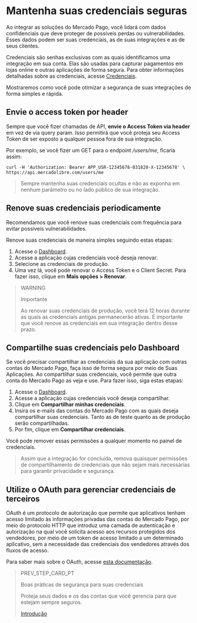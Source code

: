 # Mantenha suas credenciais seguras

Ao integrar as soluções do Mercado Pago, você lidará com dados confidenciais que deve proteger de possíveis perdas ou vulnerabilidades. Esses dados podem ser suas credenciais, as de suas integrações e as de seus clientes.

Credenciais são senhas exclusivas com as quais identificamos uma integração em sua conta. Elas são usadas ​​para capturar pagamentos em lojas online e outras aplicações de forma segura. Para obter informações detalhadas sobre as credenciais, acesse [Credenciais](https://www.mercadopago[FAKER][URL][DOMAIN]/developers/pt/guides/resources/credentials).

Mostraremos como você pode otimizar a segurança de suas integrações de forma simples e rápida.

## Envie o access token por header

Sempre que você fizer chamadas de API, **envie o Access Token via header** em vez de via query param. Isso permitirá que você proteja seu Access Token de ser exposto a qualquer pessoa fora de sua integração.

Por exemplo, se você fizer um GET para o endpoint _/users/me_, ficaria assim:

```curl
curl -H 'Authorization: Bearer APP_USR-12345678-031820-X-12345678' \
https://api.mercadolibre.com/users/me
```
> Sempre mantenha suas credenciais ocultas e não as exponha em nenhum parâmetro ou no lado público de sua integração.

## Renove suas credenciais periodicamente

Recomendamos que você renove suas credenciais com frequência para evitar possíveis vulnerabilidades.

Renove suas credenciais de maneira simples seguindo estas etapas:

1. Acesse o [Dashboard](https://www.mercadopago[FAKER][URL][DOMAIN]/developers/panel).
2. Acesse a aplicação cujas credenciais você deseja renovar.
3. Selecione as credenciais de produção.
4. Uma vez lá, você pode renovar o Access Token e o Client Secret. Para fazer isso, clique em **Mais opções > Renovar**.

> WARNING 
> 
> Importante
> 
> Ao renovar suas credenciais de produção, você terá 12 horas durante as quais as credenciais antigas permanecerão ativas. É importante que você renove as credenciais em sua integração dentro desse prazo.

## Compartilhe suas credenciais pelo Dashboard

Se você precisar compartilhar as credenciais da sua aplicação com outras contas do Mercado Pago, faça isso de forma segura por meio de Suas Aplicações.
Ao compartilhar suas credenciais, você permite que outra conta do Mercado Pago as veja e use. Para fazer isso, siga estas etapas:

1. Acesse o [Dashboard](https://www.mercadopago[FAKER][URL][DOMAIN]/developers/panel).
2. Acesse a aplicação cujas credenciais você deseja compartilhar.
3. Clique em **Compartilhar minhas credenciais**.
4. Insira os e-mails das contas do Mercado Pago com as quais deseja compartilhar suas credenciais. Tanto as de teste quanto as de produção serão compartilhadas.
5. Por fim, clique em **Compartilhar credenciais**.

Você pode remover essas permissões a qualquer momento no painel de credenciais.

> Assim que a integração for concluída, remova quaisquer permissões de compartilhamento de credenciais que não sejam mais necessárias para garantir privacidade e segurança.

## Utilize o OAuth para gerenciar credenciais de terceiros

OAuth é um protocolo de autorização que permite que aplicativos tenham acesso limitado às informações privadas das contas do Mercado Pago, por meio do protocolo HTTP que introduz uma camada de autenticação e autorização na qual você solicita acesso aos recursos protegidos dos vendedores, por meio de um token de acesso limitado a um determinado aplicativo, sem a necessidade das credenciais dos vendedores através dos fluxos de acesso.

Para saber mais sobre o OAuth, acesse [esta documentação](https://www.mercadopago[FAKER][URL][DOMAIN]/developers/pt/guides/security/oauth/introduction).

> PREV_STEP_CARD_PT
>
> Boas práticas de segurança para suas credenciais
>
> Proteja seus dados e os das contas que você gerencia para que estejam sempre seguros.
>
>[Introdução](https://www.mercadopago[FAKER][URL][DOMAIN]/developers/pt/guides/best-practices/safety-for-your-credentials/introduction)
